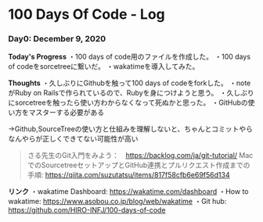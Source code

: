# 100 Days Of Code - Log

### Day0: December 9, 2020

**Today's Progress** 
・100 days of code用のファイルを作成した。
・100 days of codeをsorcetreeに繋いだ。
・wakatimeを導入してみた。

**Thoughts** 
・久しぶりにGithubを触って100 days of codeをforkした。
・noteがRuby on Railsで作られているので、Rubyを身につけようと思う。
・久しぶりにsorcetreeを触ったら使い方わからなくなって死ぬかと思った。
・GitHubの使い方をマスターする必要がある

→Github,SourceTreeの使い方と仕組みを理解しないと、ちゃんとコミットやらなんやらが正しくできてない可能性が高い
 >さる先生のGit入門をみよう：　https://backlog.com/ja/git-tutorial/
 >MacでのSourcetreeセットアップとGitHub連携とプルリクエスト作成までの手順: https://qiita.com/suzutatsu/items/817f58cfb6e69f56d134

**リンク**
・wakatime Dashboard: https://wakatime.com/dashboard
・How to wakatime: https://www.asobou.co.jp/blog/web/wakatime
・Git hub: https://github.com/HIRO-INFJ/100-days-of-code
